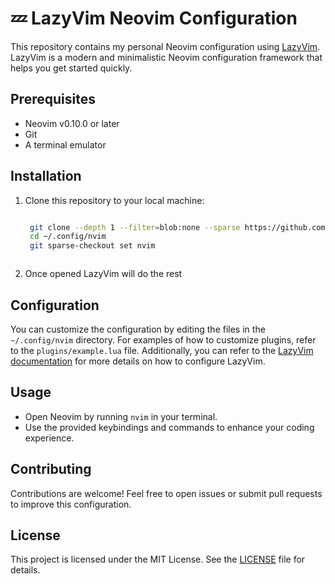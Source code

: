 # 💤 LazyVim Neovim Configuration

This repository contains my personal Neovim configuration using [LazyVim](https://github.com/LazyVim/LazyVim). LazyVim is a modern and minimalistic Neovim configuration framework that helps you get started quickly.

## Prerequisites

- Neovim v0.10.0 or later
- Git
- A terminal emulator

## Installation

1. Clone this repository to your local machine:

   ```bash
   
    git clone --depth 1 --filter=blob:none --sparse https://github.com/milosoria/dotfiles.git ~/.config/nvim
    cd ~/.config/nvim
    git sparse-checkout set nvim
    ```

   ```

2. Once opened LazyVim will do the rest 

## Configuration

You can customize the configuration by editing the files in the `~/.config/nvim` directory. For examples of how to customize plugins, refer to the `plugins/example.lua` file. Additionally, you can refer to the [LazyVim documentation](https://lazyvim.github.io/installation) for more details on how to configure LazyVim.

## Usage

- Open Neovim by running `nvim` in your terminal.
- Use the provided keybindings and commands to enhance your coding experience.

## Contributing

Contributions are welcome! Feel free to open issues or submit pull requests to improve this configuration.

## License

This project is licensed under the MIT License. See the [LICENSE](LICENSE) file for details.
